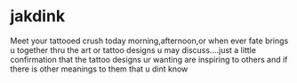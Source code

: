 # jakdink
Meet your tattooed crush today morning,afternoon,or when ever fate brings u together thru the art or tattoo designs u may discuss....just a little confirmation that the tattoo designs ur wanting are inspiring to others and if there is other meanings to them that u dint know 
